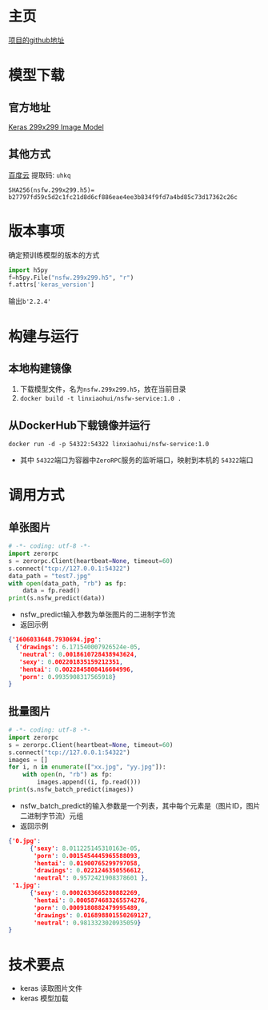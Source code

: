 # 主页
   [项目的github地址](https://github.com/GantMan/nsfw_model)

# 模型下载

## 官方地址
   [Keras 299x299 Image Model](https://s3.amazonaws.com/nsfwdetector/nsfw.299x299.h5)
   
## 其他方式
   [百度云](https://pan.baidu.com/s/15R-M4JdnjjhY04JgoVDYnw) 提取码: `uhkq`

```
SHA256(nsfw.299x299.h5)= b27797fd59c5d2c1fc21d8d6cf886eae4ee3b834f9fd7a4bd85c73d17362c26c
```

# 版本事项
确定预训练模型的版本的方式
```python
import h5py
f=h5py.File("nsfw.299x299.h5", "r")
f.attrs['keras_version']
```
输出`b'2.2.4'`

# 构建与运行

## 本地构建镜像
   1. 下载模型文件，名为`nsfw.299x299.h5`，放在当前目录
   2. `docker build -t linxiaohui/nsfw-service:1.0 .`

## 从DockerHub下载镜像并运行
   `docker run -d -p 54322:54322 linxiaohui/nsfw-service:1.0`
   * 其中 `54322`端口为容器中`ZeroRPC`服务的监听端口，映射到本机的 `54322`端口

# 调用方式
## 单张图片
```python
# -*- coding: utf-8 -*-
import zerorpc
s = zerorpc.Client(heartbeat=None, timeout=60)
s.connect("tcp://127.0.0.1:54322")
data_path = "test7.jpg"
with open(data_path, "rb") as fp:
    data = fp.read()
print(s.nsfw_predict(data))
```
   * nsfw_predict输入参数为单张图片的二进制字节流
   * 返回示例
```json
{'1606033648.7930694.jpg': 
  {'drawings': 6.171540007926524e-05, 
   'neutral': 0.0018610728438943624,
   'sexy': 0.002201835159212351, 
   'hentai': 0.0022845808416604996, 
   'porn': 0.9935908317565918}
}
```

## 批量图片
```python
# -*- coding: utf-8 -*-
import zerorpc
s = zerorpc.Client(heartbeat=None, timeout=60)
s.connect("tcp://127.0.0.1:54322")
images = []
for i, n in enumerate(["xx.jpg", "yy.jpg"]):
    with open(n, "rb") as fp:
        images.append((i, fp.read()))
print(s.nsfw_batch_predict(images))
```
   * nsfw_batch_predict的输入参数是一个列表，其中每个元素是（图片ID，图片二进制字节流）元组
   * 返回示例
```json
{'0.jpg': 
      {'sexy': 8.011225145310163e-05, 
       'porn': 0.0015454445965588093, 
       'hentai': 0.01900765299797058,
       'drawings': 0.0221246350556612,
       'neutral': 0.9572421908378601 },
 '1.jpg': 
      {'sexy': 0.0002633665280882269, 
       'hentai': 0.0005874683265574276, 
       'porn': 0.0009180882479995489,
       'drawings': 0.016898801550269127,
       'neutral': 0.9813323020935059}
}
```


# 技术要点
   * keras 读取图片文件
   * keras 模型加载
   